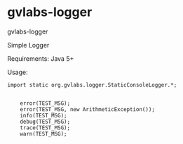 gvlabs-logger
=================

gvlabs-logger

Simple Logger

Requirements: Java 5+

Usage:

	import static org.gvlabs.logger.StaticConsoleLogger.*;


		error(TEST_MSG);
		error(TEST_MSG, new ArithmeticException());
		info(TEST_MSG);
		debug(TEST_MSG);
		trace(TEST_MSG);
		warn(TEST_MSG);